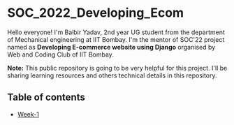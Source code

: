 # SOC_2022_Developing_Ecom

Hello everyone! I'm Balbir Yadav, 2nd year UG student from the department of Mechanical engineering at IIT Bombay. I'm the mentor of SOC'22 project named as **Developing E-commerce website using Django** organised by Web and Coding Club of IIT Bombay. 

**Note:** This public repository is going to be very helpful for this project. I'll be sharing learning resources and others technical details in this repository. 

## Table of contents
- [Week-1](Week-1#id-section1)